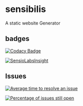 
# sensibilis
A static website Generator

## badges
[![Codacy Badge](https://api.codacy.com/project/badge/Grade/3908b7bff63c43a1a34a9097c7453654)](https://www.codacy.com/app/bbaschet/sensibilis?utm_source=github.com&amp;utm_medium=referral&amp;utm_content=Darkapus/sensibilis&amp;utm_campaign=Badge_Grade)

[![SensioLabsInsight](https://insight.sensiolabs.com/projects/54c0202f-154a-4540-9c7f-410e32615377/mini.png)](https://insight.sensiolabs.com/projects/54c0202f-154a-4540-9c7f-410e32615377)

## Issues

[![Average time to resolve an issue](http://isitmaintained.com/badge/resolution/darkapus/sensibilis.svg)](http://isitmaintained.com/project/darkapus/sensibilis "Average time to resolve an issue")

[![Percentage of issues still open](http://isitmaintained.com/badge/open/darkapus/sensibilis.svg)](http://isitmaintained.com/project/darkapus/sensibilis "Percentage of issues still open")

